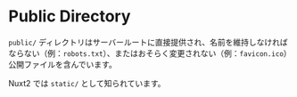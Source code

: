 # Public Directory
`public/` ディレクトリはサーバールートに直接提供され、名前を維持しなければならない（例：`robots.txt`）、またはおそらく変更されない（例：`favicon.ico`）公開ファイルを含んでいます。

Nuxt2 では `static/` として知られています。